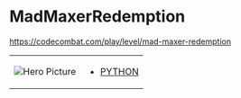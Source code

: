 # MadMaxerRedemption 

https://codecombat.com/play/level/mad-maxer-redemption
<table>
<tr>
<td>

![Hero Picture](hero.png?raw=true "Hero Picture")

</td>
<td>
<ul>
<li>

[PYTHON](MadMaxerRedemption.py)

</li>
</td>
</tr>
<table>